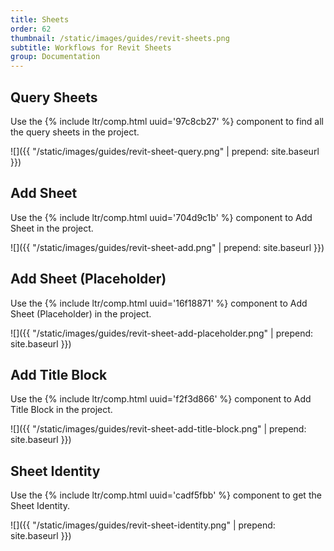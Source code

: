 ```yaml
---
title: Sheets
order: 62
thumbnail: /static/images/guides/revit-sheets.png
subtitle: Workflows for Revit Sheets
group: Documentation
---
```


## Query Sheets

Use the {% include ltr/comp.html uuid='97c8cb27' %} component to find all the  query sheets in the project.

![]({{ "/static/images/guides/revit-sheet-query.png" | prepend: site.baseurl }})

## Add Sheet

Use the {% include ltr/comp.html uuid='704d9c1b' %} component to Add Sheet in the project.

![]({{ "/static/images/guides/revit-sheet-add.png" | prepend: site.baseurl }})

## Add Sheet (Placeholder)

Use the {% include ltr/comp.html uuid='16f18871' %} component to Add Sheet (Placeholder) in the project.

![]({{ "/static/images/guides/revit-sheet-add-placeholder.png" | prepend: site.baseurl }})

## Add Title Block

Use the {% include ltr/comp.html uuid='f2f3d866' %} component to Add Title Block in the project.

![]({{ "/static/images/guides/revit-sheet-add-title-block.png" | prepend: site.baseurl }})

## Sheet Identity

Use the {% include ltr/comp.html uuid='cadf5fbb' %} component to get the Sheet Identity.

![]({{ "/static/images/guides/revit-sheet-identity.png" | prepend: site.baseurl }})

